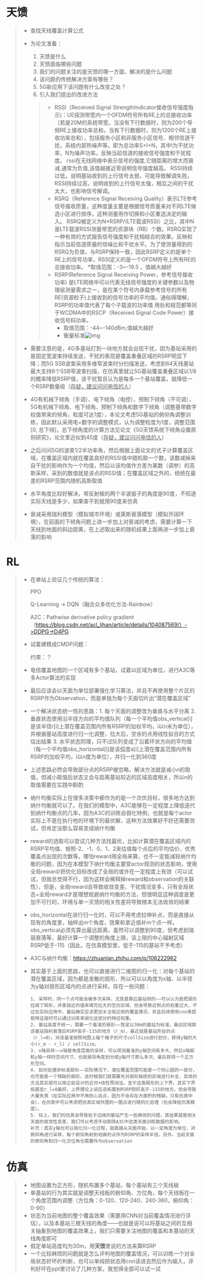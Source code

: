 # 天馈

> - 查找天线覆盖计算公式
>
> - 为论文准备：
>   1. 天馈是什么
>   2. 天馈面临哪些问题
>   3. 我们的问题关注的是天馈的哪一方面、解决的是什么问题
>   4. 该问题的传统解决方案有哪些？
>   5. 5G新应用下该问题有什么改变之处？
>   6. 引入我们提出的改进方法
>
>   > - RSSI（Received Signal StrengthIndicator接收信号强度指示)：UE探测带宽内一个OFDM符号所有RE上的总接收功率（若是20M的系统带宽，当没有下行数据时，则为200个导频RE上接收功率总和，当有下行数据时，则为1200个RE上接收功率总和），包括服务小区和非服务小区信号、相邻信道干扰，系统内部热噪声等。即为总功率S+I+N，其中I为干扰功率，N为噪声功率。反映当前信道的接收信号强度和干扰程度。
>   >    rssi在无线网络中表示信号的强度,它随距离的增大而衰减,通常为负值,该值越接近零说明信号强度越高。
>   >    RSSI持续过低，说明基站收到的上行信号太弱，可能导致解调失败。 RSSI持续过高，说明收到的上行信号太强，相互之间的干扰太大，也影响信号解调。
>   > - RSRQ（Reference Signal Receiving Quality）表示LTE参考信号接收质量，这种度量主要是根据信号质量来对不同LTE候选小区进行排序。这种测量用作切换和小区重选决定的输入。
>   >    RSRQ被定义为N*RSRP/(LTE载波RSSI）之比，其中N是LTE载波RSSI测量带宽的资源块（RB）个数。RSRQ实现了一种有效的方式报告信号强度和干扰相结合的效果。反映和指示当前信道质量的信噪比和干扰水平。为了使测量得到的RSRQ为负值，与RSRP保持一致，因此RSRP定义的是单个RE上的信号功率，RSSI定义的是一个OFDM符号上所有RE的总接收功率。
>   >    *取值范围：-3~-19.5 ，值越大越好
>   > - RSRP(Reference Signal Receiving Power，参考信号接收功率) 是LTE网络中可以代表无线信号强度的关键参数以及物理层测量需求之一，是在某个符号内承载参考信号的所有RE(资源粒子)上接收到的信号功率的平均值。通俗得理解，RSRP的功率值代表了每个子载波的功率值
>   >    用处和规范都等同于WCDMA中的RSCP（Received Signal Code Power）接收信号码功率。
>   >   - 取值范围：-44~-140dBm,值越大越好
>   >   - 衡量标准![img](https:////upload-images.jianshu.io/upload_images/4123353-555ad352ca9f6410.png?imageMogr2/auto-orient/strip|imageView2/2/w/784/format/webp)
>
> - 需要注意的是，4G多基站打到一块地方就会出现干扰，因为基站采用的是固定宽波束持续发送，干扰的表现是覆盖重叠区域的RSRP明显下降；而5G SSB波束采用多维窄波束时分扫描发送，考虑到64天线基站最大支持8个SSB窄波束扫描，在仿真里就让5G基站覆盖重叠区域以1/8的概率降低RSRP值，该干扰暂且认为是每多一个基站覆盖，就降低一个RSRP数量级（<u>存疑，建议问问电信的人</u>）
>
> - 4G有机械下倾角（手调）、电下倾角（电控）、预制下倾角（不可调），5G有机械下倾角、电下倾角、预制下倾角和数字下倾角（调整基带数字权值带来的倾角，粒度可达1度），本论文考虑5G基站的俯仰角调整训练，因此默认采用电+数字的调整模式，认为调整粒度为1度，调整范围[0, 总下倾]，总下倾角度的计算方法见论文《5G天馈系统下倾角设置原则研究》，论文里近似到45度（<u>存疑，建议问问电信的人</u>）
>
> - 之后问问5G的波束1/2半功率角，然后根据上面论文的式子计算覆盖区域，在覆盖区域内就在覆盖良好的RSSI值中随机取一个数，该数减掉来自干扰的影响作为一个均值，然后以该均值作方差为某数（调参）的高斯采样，采到的数值就是该点的RSSI值；在覆盖区域之外的，统统在最差的RSRP范围内随机高斯取值
>
> - 水平角度比较好解决，带反射板的两个半波振子的角度是90度，不知道实际天线是多少，如果查不到就用90度来仿真
>
> - 衰减采用瑞利模型（模拟城市环境）或莱斯衰落模型（模拟开阔环境），在前面的下倾角问题上进一步加上对衰减的考虑，需要计算一下天线到地面的斜边距离，在上述取出来的随机结果上面再进一步加上衰落的影响

# RL

> - 在单站上验证几个传统的算法：
>
>   PPO
>
>   Q-Learning -> DQN（融合众多优化方法-Rainbow）
>
>   A2C：Pathwise derivative policy gradient （https://blog.csdn.net/acl_lihan/article/details/104087569/）->DDPG->D4PG
>
> - 试着建模成CMDP问题：
>
>   约束：？
>
> - 电信覆盖地图的一个区域有多个基站，试着以区域为单位，进行A3C等多Actor算法的实现
>
> - 最后应该会以天面为单位部署强化学习算法，并且不再使用整个片区的RSRP作为Observation，而是单独为每个天面切片出“潜在覆盖区域”
>
> - 一个解决状态统一性的思路：1. 每个天面的调整改为垂直与水平分离 2. 垂直状态使用沿半径方向的平均值队列（每一个平均值obs_vertical[i]是该半径r[i]上潜在覆盖范围内所有RSRP的加权平均，i以n米为单位），并根据基站高度进行归一化调整，拉大后，空余的点用线性拟合的方式估出结果 3. 水平状态同理，只不过队列变成了沿着环状方向的平均值（每一个平均值obs_horizontal[i]是该弧度a[i]上潜在覆盖范围内所有RSRP的加权平均，i以n度为单位），并归一化到360度
>
> - 上述思路必然会导致部分点的RSRP被忽略，解决方法就是减小n的取值，但减小取值后状态又会与距离基站较近的区域高度相关，所以n的取值需要在实践中斟酌
>
> - 纳什均衡实际上在很多决策中都作为的是一个次优目标，很多地方达到纳什均衡就可以了。在我们的模型中，A3C能够在一定程度上降低迭代到纳什均衡点的几率，因为A3C的训练会弱化特例，也就是每个actor实际上不是在执行他的环境下的最优解，这种方法效果好不好还需要测试，但肯定没那么容易变成纳什均衡
>
> - reward的选取可以尝试几种方法找最优，比如计算潜在覆盖区域内的RSRP平均值、按照-2、-1、0、1、2来估值每个点后的平均估价、优秀覆盖点出现的次数等。哪怕reward用全局来算，也不一定能减轻纳什均衡的问题，因为在本模型下纳什均衡主要受actor观测的状态影响，使用全局reward/把优化目标改成了全局的或许在一定程度上有效（可以试试，但我总觉得不行，因为这样会稀释掉reward和observation的关联性），但是，全局reward会导致收敛变差、干扰情况变多，只有全局状态+全局reward才是理想规避纳什均衡的方法，但很明显这种调度是更加不可行的，环境与单一天馈的相关性差将导致根本无法收敛的结果
>
> - obs_horizontal在进行归一化时，可以不用考虑拉伸补点，而是直接从现有的角度里，抽样出m个角度，效果和拿近值补m个点一样。obs_vertical必须先算出最远距离，虽然可以调整到90度，但考虑到瑞丽衰落等，最好计算一个调整的角度上限，该上限的中心辐射区域RSRP低于-115（因此，在仿真模型里，低于-115的基站不予考虑）
>
> - A3C与纳什均衡：https://zhuanlan.zhihu.com/p/106222962
>
> - 其实基于上面的思路，也可以直接进行二维图的归一化：对每个基站的潜在覆盖区域，因为都是发散的扇形，所以可以以角度为x轴、以半径为y轴对扇形区域内的点进行采样。存在一些问题：
>
>   	1. 采样时，同一个点可能会被多次采样，尤其是靠近基站侧的——可以认为是把扇形拉成了矩形，并拿就近的值来填充拉大的空白区域，但会导致近侧点的权重过大，不过在实际应用中，基站确实应该更加关注临近侧的覆盖情况，并且后续使用cnn来提取特征值时可以通过训练来弱化这部分的特征权重。
>   	2. 基站高度不统一，需要一个基准的扇形——暂定以30m的基站为标准，最远区域取该基站瑞利衰落后RSRP高于-115的地方（r_m），最近就是基站所处的点（r_l=0）。对该基准按照地图上每个格子的尺寸cellSize进行划分，获得y轴的大小(r_m - r_l) / cellSize。
>   	3. x轴采样——x轴是角度层面的采样，可以观测基准的y轴空间有多大，然后x轴取和y轴一样的空间尺寸，也就是将角度划分成y轴尺寸那么多次，最后获得一个正方形空间。
>   	4. 如何处理非标准扇形——实际情况下，潜在覆盖范围可能是一个同心圆的一部分，也可能是一个残缺的扇形，这时候我们就需要先对扇形缺损的区域进行补全，具体的方法其实就可以用之前设计的近邻+线性预测法。至于这类扇形的上下界，其实下界拓展至r_l=0最好，上界理论上说应该拓展到RSRP刚好高于-115的地方，但会导致大量失真（在实际应用中不用担心这点，因为不会存在大面积的残缺，只有仿真中会），在仿真中可以考虑把仿真区域外围的一圈点进行随机化处理（也会降低仿真精度）。
>   	5. 综上，我们的仿真会导致处于边缘的基站产生一些麻烦的问题，其结果就是相关天面的收敛性变差，我们可以考虑手动剔除A3C中这类天面训练数据的影响。
>   	补充：其实y轴也可以简化归一化过程，就直接从天面开始，以一定角度为单位，对俯仰角进行采样，每个俯仰角射到地面的点作为RSRP的采样半径。另外，当前天面的俯仰角和归一化方位角也需要作为observation
>

# 仿真

> - 地图设置为正方形，随机布置多个基站，每个基站有三个天线板
> - 单基站的行为其实就是调整天线板的俯仰角、方位角，每个天线板在一个角度范围内调整（方位角：0-120、120-240、240-360，俯仰角：0-90）
> - 状态为当前地图的整个覆盖效果（需要用CNN对当前覆盖情况进行评估），以及本基站三根天线的角度——也就是说可以将基站之间的互相关抽象到地图的覆盖效果上，我们只需要关注地图的覆盖和本基站的天线角度即可
> - 假定单站高度均为30m，用**天馈**里说的方法来算RSRP
> - 一个比较麻烦的问题就是怎么评判地图的覆盖情况，可以训练一个对全局状态好坏的判断，也可以单纯把状态用cnn读进去然后作为输入，评判好坏在ppt里讨论了几种方案，我觉得全部可以试一试

